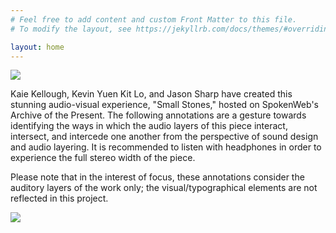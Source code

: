 ```yaml
---
# Feel free to add content and custom Front Matter to this file.
# To modify the layout, see https://jekyllrb.com/docs/themes/#overriding-theme-defaults

layout: home
---
```

<img src="https://github.com/mirandaeastwood/small-stones-sonic-layers/blob/gh-pages/title_test.gif?raw=true"/>

<p>Kaie Kellough, Kevin Yuen Kit Lo, and Jason Sharp have created this stunning audio-visual experience, "Small Stones," hosted on SpokenWeb's Archive of the Present. The following annotations are a gesture towards identifying the ways in which the audio layers of this piece interact, intersect, and intercede one another from the perspective of sound design and audio layering. It is recommended to listen with headphones in order to experience the full stereo width of the piece.</p>
 
 <p>Please note that in the interest of focus, these annotations consider the auditory layers of the work only; the visual/typographical elements are not reflected in this project.</p>
 
 <img src="https://github.com/mirandaeastwood/small-stones-sonic-layers/blob/gh-pages/stones_animation.gif?raw=true"/>
